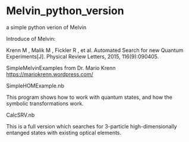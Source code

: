 # Melvin_python_version
a simple python verion of Melvin

Introduce of Melvin:

Krenn M , Malik M , Fickler R , et al. Automated Search for new Quantum Experiments[J]. Physical Review Letters, 2015, 116(9):090405.


SimpleMelvinExamples from Dr. Mario Krenn 
https://mariokrenn.wordpress.com/

SimpleHOMExample.nb

This program shows how to work with quantum states, and how the symbolic transformations work.

CalcSRV.nb

This is a full version which searches for 3-particle high-dimensionally entanged states with existing optical elements.

